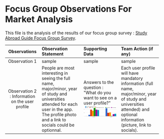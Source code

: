 #  Focus Group Observations For Market Analysis

This file is the analysis of the results of our focus group survey : [Study Abroad Guide Focus Group Survey](https://docs.google.com/forms/d/e/1FAIpQLScj9X045MlKwS6MV4iqcJmKFbzhplZORxbv02UyInDYFxdFLg/viewform?usp=sf_link).

| Observations | Observation Statement |Supporting Data | Team Action (if any) |
| :---:        |  :---           | :---          | :---        |
|Observation 1  |sample                             | sample                       | sample    |
|Observation 2 : Information on the user profile | People are most interesting in seeing the full name, major/minor, year of study and universities attended for each user in the app. The profile photo and a link to socials could be optionnal.| Answers to the question : "What do you want to see on a user profile?" ![Data](/src/UserProfileInformationData.png)| Each user profile will have mandatory information (full name, major/minor, year of study and universities attended) and optional information (picture, link to socials).|



